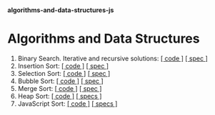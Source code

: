 #### algorithms-and-data-structures-js
# Algorithms and Data Structures

1. Binary Search. Iterative and recursive solutions: [[ code ]](./algorithms/binary_search.js) [[ spec ]](./specs/algorithms/binary_search.spec.js)
2.  Insertion Sort: [[ code ]](./algorithms/insertion_sort.js) [[ spec ]](./specs/algorithms/insertion_sort.spec.js)
3.  Selection Sort: [[ code ]](./algorithms/selection_sort.js) [[ spec ]](./specs/algorithms/selection_sort.spec.js)
4.  Bubble Sort: [[ code ]](./algorithms/bubble_sort.js) [[ spec ]](./specs/algorithms/bubble_sort.spec.js)
5.  Merge Sort: [[ code ]](./algorithms/merge_sort.js) [[ spec ]](./specs/algorithms/merge_sort.spec.js)
6.  Heap Sort: [[ code ]](./algorithms/heap_sort.js) [[ specs ]](./specs/algorithms/heap_sort.spec.js)
7.  JavaScript Sort: [[ code ]](./algorithms/javascript_sort.js) [[ specs ]](./specs/algorithms/javascript_sort.spec.js)